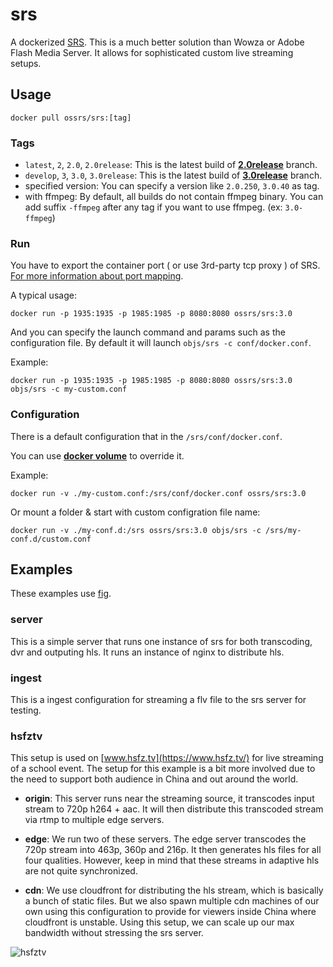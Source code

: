 srs
===
A dockerized [SRS](https://github.com/ossrs/srs).
This is a much better solution than Wowza or Adobe Flash Media Server.
It allows for sophisticated custom live streaming setups.

Usage
---
```
docker pull ossrs/srs:[tag]
```

### Tags

* `latest`, `2`, `2.0`, `2.0release`:
  This is the latest build of [**2.0release**](https://github.com/ossrs/srs/tree/2.0release) branch.
* `develop`, `3`, `3.0`, `3.0release`:
  This is the latest build of [**3.0release**](https://github.com/ossrs/srs/tree/3.0release) branch.
* specified version:
  You can specify a version like `2.0.250`, `3.0.40` as tag.
* with ffmpeg:
  By default, all builds do not contain ffmpeg binary. You can add suffix `-ffmpeg` after any tag if you want to use ffmpeg. (ex: `3.0-ffmpeg`)

### Run

You have to export the container port ( or use 3rd-party tcp proxy ) of SRS. [For more information about port mapping](https://docs.docker.com/network/links/#connect-using-network-port-mapping).

A typical usage:
```Shell
docker run -p 1935:1935 -p 1985:1985 -p 8080:8080 ossrs/srs:3.0
```

And you can specify the launch command and params such as the configuration file. By default it will launch `objs/srs -c conf/docker.conf`.

Example:
```Shell
docker run -p 1935:1935 -p 1985:1985 -p 8080:8080 ossrs/srs:3.0 objs/srs -c my-custom.conf
```

### Configuration

There is a default configuration that in the `/srs/conf/docker.conf`.

You can use [**docker volume**](https://docs.docker.com/storage/volumes/) to override it.

Example:
```Shell
docker run -v ./my-custom.conf:/srs/conf/docker.conf ossrs/srs:3.0
```

Or mount a folder & start with custom configration file name:
```Shell
docker run -v ./my-conf.d:/srs ossrs/srs:3.0 objs/srs -c /srs/my-conf.d/custom.conf
```

Examples
---
These examples use [fig](http://www.fig.sh).

### server
This is a simple server that runs one instance of srs for both transcoding, dvr and outputing hls.
It runs an instance of nginx to distribute hls.

### ingest
This is a ingest configuration for streaming a flv file to the srs server for testing.

### hsfztv
This setup is used on [www.hsfz.tv](https://www.hsfz.tv/) for live streaming of a school event.
The setup for this example is a bit more involved due to the need to support both audience in China and out around the world.

* **origin**:
  This server runs near the streaming source, it transcodes input stream to 720p h264 + aac.
  It will then distribute this transcoded stream via rtmp to multiple edge servers.

* **edge**:
  We run two of these servers.
  The edge server transcodes the 720p stream into 463p, 360p and 216p.
  It then generates hls files for all four qualities.
  However, keep in mind that these streams in adaptive hls are not quite synchronized.

* **cdn**:
  We use cloudfront for distributing the hls stream, which is basically a bunch of static files.
  But we also spawn multiple cdn machines of our own using this configuration to provide for viewers inside China where cloudfront is unstable.
  Using this setup, we can scale up our max bandwidth without stressing the srs server.

![hsfztv](https://cdn.hsfztv.net/media/dance-2014-screenshot.png)
